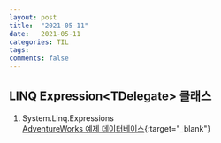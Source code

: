 ```yaml
---
layout: post
title:  "2021-05-11"
date:   2021-05-11
categories: TIL
tags: 
comments: false
---
```

## LINQ Expression&lt;TDelegate&gt; 클래스
1. System.Linq.Expressions  
[AdventureWorks 예제 데이터베이스](https://docs.microsoft.com/ko-kr/sql/samples/adventureworks-install-configure?view=sql-server-ver15&tabs=ssms){:target="_blank"}

```C#

```